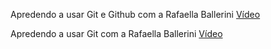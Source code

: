
Apredendo a usar Git e Github com a Rafaella Ballerini [Vídeo](https://www.youtube.com/watch?v=UBAX-13g8OM&t=130s)



Apredendo a usar Git com a Rafaella Ballerini [Vídeo](https://www.youtube.com/watch?v=UBAX-13g8OM&t=130s)
